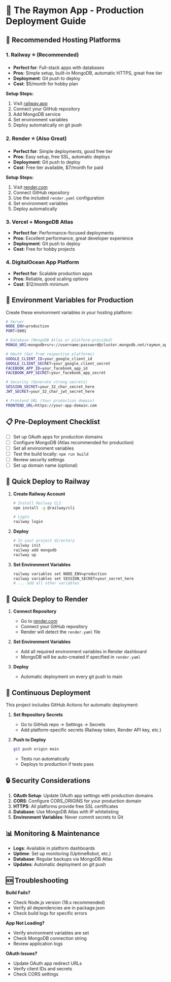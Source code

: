 # 🚀 The Raymon App - Production Deployment Guide

## 🎯 **Recommended Hosting Platforms**

### 1. **Railway** ⭐ **(Recommended)**
- **Perfect for**: Full-stack apps with databases
- **Pros**: Simple setup, built-in MongoDB, automatic HTTPS, great free tier
- **Deployment**: Git push to deploy
- **Cost**: $5/month for hobby plan

**Setup Steps:**
1. Visit [railway.app](https://railway.app)
2. Connect your GitHub repository
3. Add MongoDB service
4. Set environment variables
5. Deploy automatically on git push

### 2. **Render** ⭐ **(Also Great)**
- **Perfect for**: Simple deployments, good free tier
- **Pros**: Easy setup, free SSL, automatic deploys
- **Deployment**: Git push to deploy
- **Cost**: Free tier available, $7/month for paid

**Setup Steps:**
1. Visit [render.com](https://render.com)
2. Connect GitHub repository
3. Use the included `render.yaml` configuration
4. Set environment variables
5. Deploy automatically

### 3. **Vercel + MongoDB Atlas**
- **Perfect for**: Performance-focused deployments
- **Pros**: Excellent performance, great developer experience
- **Deployment**: Git push to deploy
- **Cost**: Free for hobby projects

### 4. **DigitalOcean App Platform**
- **Perfect for**: Scalable production apps
- **Pros**: Reliable, good scaling options
- **Cost**: $12/month minimum

## 🔧 **Environment Variables for Production**

Create these environment variables in your hosting platform:

```bash
# Server
NODE_ENV=production
PORT=5001

# Database (MongoDB Atlas or platform-provided)
MONGO_URI=mongodb+srv://username:password@cluster.mongodb.net/raymon_app

# OAuth (Get from respective platforms)
GOOGLE_CLIENT_ID=your_google_client_id
GOOGLE_CLIENT_SECRET=your_google_client_secret
FACEBOOK_APP_ID=your_facebook_app_id
FACEBOOK_APP_SECRET=your_facebook_app_secret

# Security (Generate strong secrets)
SESSION_SECRET=your_32_char_secret_here
JWT_SECRET=your_32_char_jwt_secret_here

# Frontend URL (Your production domain)
FRONTEND_URL=https://your-app-domain.com
```

## 📋 **Pre-Deployment Checklist**

- [ ] Set up OAuth apps for production domains
- [ ] Configure MongoDB (Atlas recommended for production)
- [ ] Set all environment variables
- [ ] Test the build locally: `npm run build`
- [ ] Review security settings
- [ ] Set up domain name (optional)

## 🚀 **Quick Deploy to Railway**

1. **Create Railway Account**
   ```bash
   # Install Railway CLI
   npm install -g @railway/cli
   
   # Login
   railway login
   ```

2. **Deploy**
   ```bash
   # In your project directory
   railway init
   railway add mongodb
   railway up
   ```

3. **Set Environment Variables**
   ```bash
   railway variables set NODE_ENV=production
   railway variables set SESSION_SECRET=your_secret_here
   # ... add all other variables
   ```

## 🚀 **Quick Deploy to Render**

1. **Connect Repository**
   - Go to [render.com](https://render.com)
   - Connect your GitHub repository
   - Render will detect the `render.yaml` file

2. **Set Environment Variables**
   - Add all required environment variables in Render dashboard
   - MongoDB will be auto-created if specified in `render.yaml`

3. **Deploy**
   - Automatic deployment on every git push to main

## 🔄 **Continuous Deployment**

This project includes GitHub Actions for automatic deployment:

1. **Set Repository Secrets**
   - Go to GitHub repo → Settings → Secrets
   - Add platform-specific secrets (Railway token, Render API key, etc.)

2. **Push to Deploy**
   ```bash
   git push origin main
   ```
   - Tests run automatically
   - Deploys to production if tests pass

## 🔒 **Security Considerations**

1. **OAuth Setup**: Update OAuth app settings with production domains
2. **CORS**: Configure CORS_ORIGINS for your production domain
3. **HTTPS**: All platforms provide free SSL certificates
4. **Database**: Use MongoDB Atlas with IP whitelisting
5. **Environment Variables**: Never commit secrets to Git

## 📊 **Monitoring & Maintenance**

- **Logs**: Available in platform dashboards
- **Uptime**: Set up monitoring (UptimeRobot, etc.)
- **Database**: Regular backups via MongoDB Atlas
- **Updates**: Automatic deployment on git push

## 🆘 **Troubleshooting**

**Build Fails?**
- Check Node.js version (18.x recommended)
- Verify all dependencies are in package.json
- Check build logs for specific errors

**App Not Loading?**
- Verify environment variables are set
- Check MongoDB connection string
- Review application logs

**OAuth Issues?**
- Update OAuth app redirect URLs
- Verify client IDs and secrets
- Check CORS settings

